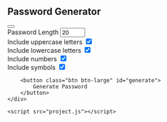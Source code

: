 <!DOCTYPE html>
<html lang="en">

<head>
    <meta charset="UTF-8" />
    <meta name="viewport" content="width=device-width, initial-scale=1.0" />
    <link rel="stylesheet" href="https://cdnjs.cloudflare.com/ajax/libs/font-awesome/5.14.0/css/all.min.css"
        integrity="sha512-1PKOgIY59xJ8Co8+NE6FZ+LOAZKjy+KY8iq0G4B3CyeY6wYHN3yt9PW0XpSriVlkMXe40PTKnXrLnZ9+fkDaog=="
        crossorigin="anonymous" />
    <link rel="stylesheet" href="l.css" />
    <title>Password Generator</title>
</head>

<body>
    <div class="container">
        <h2>Password Generator</h2>
        <div class="result-container">
            <span id="result"></span>
            <button class="btn" id="clipboard">
                <i class="far fa-clipboard"></i>
            </button>
        </div>
        <div class="settings">
            <div class="setting">
                <label>Password Length</label>
                <input type="number" id="length" min="4" max="20" value="20">
            </div>
            <div class="setting">
                <label>Include uppercase letters</label>
                <input type="checkbox" id="uppercase" checked>
            </div>
            <div class="setting">
                <label>Include lowercase letters</label>
                <input type="checkbox" id="lowercase" checked>
            </div>
            <div class="setting">
                <label>Include numbers</label>
                <input type="checkbox" id="numbers" checked>
            </div>
            <div class="setting">
                <label>Include symbols</label>
                <input type="checkbox" id="symbols" checked>
            </div>
        </div>

        <button class="btn btn-large" id="generate">
            Generate Password
        </button>
    </div>
            
    <script src="project.js"></script>
</body>

</html>
